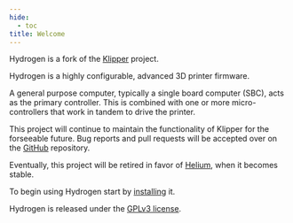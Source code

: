 ```yaml
---
hide:
  - toc
title: Welcome
---
```


Hydrogen is a fork of the [Klipper](https://github.com/Klipper3d/klipper) project.

Hydrogen is a highly configurable, advanced 3D printer firmware.

A general purpose computer, typically a single board computer (SBC), acts as the primary controller. 
This is combined with one or more micro-controllers that work in tandem to drive the printer.

This project will continue to maintain the functionality of Klipper for the forseeable future. Bug reports and pull requests will be accepted over on the [GitHub](https://github.com/Chaos-3D/Hydrogen) repository.

Eventually, this project will be retired in favor of [Helium](https://github.com/Chaos-3D/Helium), when it becomes stable.

To begin using Hydrogen start by [installing](Installation.md) it.

Hydrogen is released under the [GPLv3 license](LICENSE.md).
